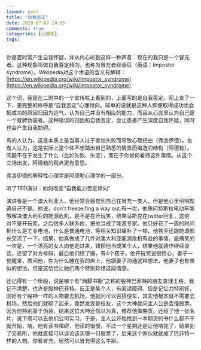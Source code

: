 ```yaml
---
layout: post
title: "自我否定"
date: 2020-07-07 14:05
comments: true
categories: [心理学]
tags: 
---
```

你是否时常产生自我怀疑，并从内心听到这样一种声音：现在的我只是一个冒充者。这种现象叫做自我否定倾向，也称为冒充者综合征（英语：Impostor syndrome）。Wikipedia对这个术语的含义有解释：  
[https://en.wikipedia.org/wiki/Impostor_syndrome](https://en.wikipedia.org/wiki/Impostor_syndrome)

这个词，我是在二附中的一个宣传栏上看到的，上面写的是自我否定。网上查了一下，更完整的称呼是“自我否定”心理倾向。简单的说就是这种人即便取得成功也会把成功的原因归因为运气，认为自己并没有相应的能力，而且从心底里认为自己是一个冒牌伪装者。这种错误的归因和自我否定，会让患者产生深度自我怀疑，同时也会产生自我妨碍。  

有的人认为，这是本质上是当事人过于害怕失败而导致心理扭曲（弗洛伊德）。也有人认为，这是实际上是个体不想踏出自己熟悉的情景而编造的结构（阿德勒）。问题不在于发生了什么（比如失败、失恋），而在于你如何看待这件事情。从这个立场出发，阿德勒的观点更有意思。  

弗洛伊德的解释性心理学是阿德勒心理学的一部分。 

听了TED演讲：如何改变“自我能力否定倾向”  

演讲者是一个澳大利亚人，他经常会感觉到自己在冒充一类人，但是他心里明明知道自己不是。他说，don't freeze,fing a way out.有一次，他质问特斯拉电动车能够解决澳大利亚的能源危机，是不是在开玩笑，结果马斯克在twitter回复，这绝对不是开玩笑。之后很多人联系他，把他当成了能源专家。他只好花了一周的时间把什么是工业电池，什么是普通电池，等相关知识痛补了一顿，他甚至还跟能源部长交流了一下。结果，他真做成了几件对澳大利亚能源危机有益的事情。最搞笑的一次是，一个漂亮的女人向他走过来，错把他当成某个人，结果他就装作继续谈话，还留了对方号码，最后他们结了婚，有4个孩子。他开玩笑说很担心，妻子一觉醒来，质问他，你为什么睡在我的床上，他跟妻子沟通这种想法，他妻子也有类似的想法，但是这恰恰让她们两个特别珍惜这段情感。  

还记得有一个桥段，说是哪个有“两脚书橱”之称的股神巴菲特的朋友查理王格，我记不清楚，也许是股神巴菲特。反正是某个人，有阅读障碍，但是记忆力特别好，刚好有个股神一样的人物要去机场，他就问可以否搭便车，其实他根本就不需要去机场，然后他们就聊了起来，竟然发现是校友，这个大神就问主人公是否懂股票，因为他特别善于伪装，结果这位大神还信以为真，推荐他做期货。还给了他一张名片，说下周可以去他们公司实习。于是，主人公开始找到一本期货的书什么都不干就开始，啃。他有读书障碍，他读的很慢，不过一个星期还是让他啃完了，结果到了交易所，他就直接可以谈论该买哪一只股票了，后来这个家伙就就成了巴菲特一样的人物。你看冒充，居然可以冒充得这么牛掰。  


